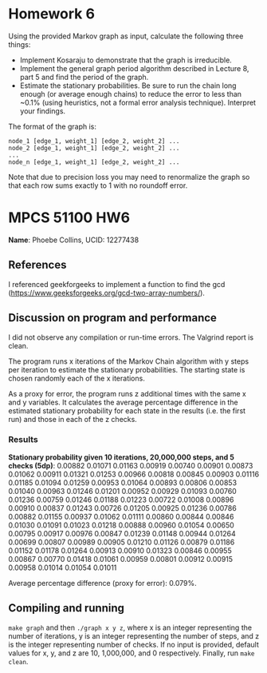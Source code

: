# Homework 6

Using the provided Markov graph as input, calculate the following three things:
- Implement Kosaraju to demonstrate that the graph is irreducible.
- Implement the general graph period algorithm described in Lecture 8, part 5 and find the period of the graph.
- Estimate the stationary probabilities. Be sure to run the chain long enough (or average enough chains) to reduce the error to less than ~0.1% (using heuristics, not a formal error analysis technique). Interpret your findings.

The format of the graph is:

```
node_1 [edge_1, weight_1] [edge_2, weight_2] ...
node_2 [edge_1, weight_1] [edge_2, weight_2] ...
...
node_n [edge_1, weight_1] [edge_2, weight_2] ...
```

Note that due to precision loss you may need to renormalize the graph so that each row sums exactly to 1 with no roundoff error.

# MPCS 51100 HW6
**Name**: Phoebe Collins, UCID: 12277438

## References
I referenced geekforgeeks to implement a function to find the gcd (https://www.geeksforgeeks.org/gcd-two-array-numbers/).

## Discussion on program and performance
I did not observe any compilation or run-time errors. The Valgrind report is clean. 

The program runs x iterations of the Markov Chain algorithm with y steps per iteration to estimate the stationary probabilities. The starting state is chosen randomly each of the x iterations. 

As a proxy for error, the program runs z additional times with the same x and y variables. It calculates the average percentage difference in the estimated stationary probability for each state in the results (i.e. the first run) and those in each of the z checks.

### Results

**Stationary probability given 10 iterations, 20,000,000 steps, and 5 checks (5dp)**:
0.00882 0.01071 0.01163 0.00919 0.00740 0.00901 0.00873 0.01062 0.00911 0.01321 0.01253 0.00966 0.00818 0.00845 0.00903 0.01116 0.01185 0.01094 0.01259 0.00953 0.01064 0.00893 0.00806 0.00853 0.01040 0.00963 0.01246 0.01201 0.00952 0.00929 0.01093 0.00760 0.01236 0.00759 0.01246 0.01188 0.01223 0.00722 0.01008 0.00896 0.00910 0.00837 0.01243 0.00726 0.01205 0.00925 0.01236 0.00786 0.00882 0.01155 0.00937 0.01062 0.01111 0.00860 0.00844 0.00846 0.01030 0.01091 0.01023 0.01218 0.00888 0.00960 0.01054 0.00650 0.00795 0.00917 0.00976 0.00847 0.01239 0.01148 0.00944 0.01264 0.00699 0.00807 0.00989 0.00905 0.01210 0.01126 0.00879 0.01186 0.01152 0.01178 0.01264 0.00913 0.00910 0.01323 0.00846 0.00955 0.00867 0.00770 0.01418 0.01061 0.00959 0.00801 0.00912 0.00915 0.00958 0.01014 0.01054 0.01011 

Average percentage difference (proxy for error): 0.079%.

## Compiling and running
`make graph` and then `./graph x y z`, where x is an integer representing the number of iterations, y is an integer representing the number of steps, and z is the integer representing number of checks. If no input is provided, default values for x, y, and z are 10, 1,000,000, and 0 respectively. Finally, run `make clean`.
